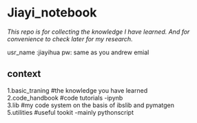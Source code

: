 # Jiayi_notebook
*This repo is for collecting the knowledge I have learned. And for convenience to check later for my research.*

usr_name :jiayihua
pw: same as you andrew emial

## context
 1.basic_traning  #the knowledge you have learned  
 2.code_handbook  #code tutorials -ipynb  
 3.lib    #my code system on the basis of ibslib and pymatgen  
 5.utilities #useful tookit -mainly pythonscript  






